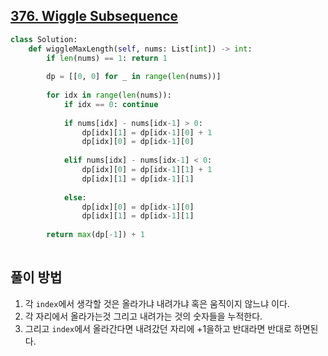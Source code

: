 ## [376. Wiggle Subsequence](https://leetcode.com/problems/wiggle-subsequence/)

```python
class Solution:
    def wiggleMaxLength(self, nums: List[int]) -> int:
        if len(nums) == 1: return 1
        
        dp = [[0, 0] for _ in range(len(nums))]
        
        for idx in range(len(nums)):
            if idx == 0: continue
                
            if nums[idx] - nums[idx-1] > 0:
                dp[idx][1] = dp[idx-1][0] + 1
                dp[idx][0] = dp[idx-1][0]
            
            elif nums[idx] - nums[idx-1] < 0:
                dp[idx][0] = dp[idx-1][1] + 1
                dp[idx][1] = dp[idx-1][1]
            
            else:
                dp[idx][0] = dp[idx-1][0]
                dp[idx][1] = dp[idx-1][1]
        
        return max(dp[-1]) + 1
            
```

## 풀이 방법

1. 각 `index`에서 생각할 것은 올라가냐 내려가냐 혹은 움직이지 않느냐 이다.
2. 각 자리에서 올라가는것 그리고 내려가는 것의 숫자들을 누적한다.
3. 그리고 `index`에서 올라간다면 내려갔던 자리에 +1을하고 반대라면 반대로 하면된다. 